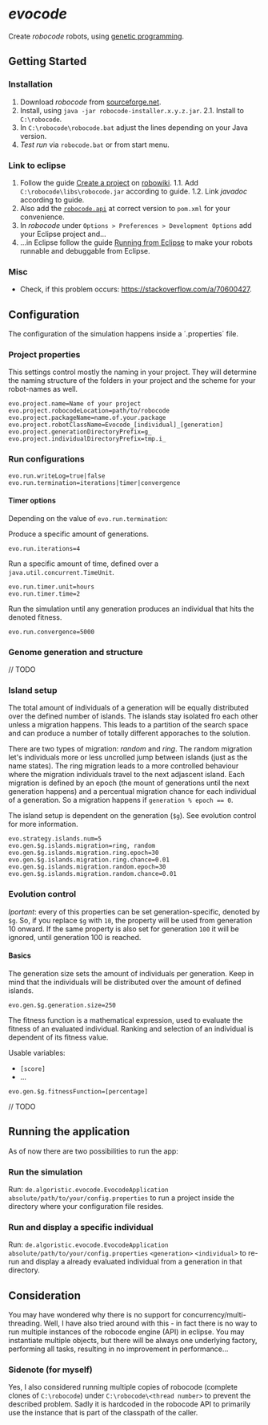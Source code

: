# _evocode_
Create _robocode_ robots, using [genetic programming](https://en.wikipedia.org/wiki/Genetic_programming).

## Getting Started
### Installation
1. Download _robocode_ from [sourceforge.net](https://sourceforge.net/projects/robocode/files/robocode/).
2. Install, using `java -jar robocode-installer.x.y.z.jar`.
  2.1. Install to `C:\robocode`.
4. In `C:\robocode\robocode.bat` adjust the lines depending on your Java version.
5. _Test run_ via `robocode.bat` or from start menu.

### Link to eclipse
1. Follow the guide [Create a project](https://www.robowiki.net/wiki/Robocode/Eclipse/Create_a_Project) on [robowiki](https://www.robowiki.net).
  1.1. Add `C:\robocode\libs\robocode.jar` according to guide.
  1.2. Link _javadoc_ according to guide.
2. Also add the [`robocode.api`](https://mvnrepository.com/artifact/net.sf.robocode/robocode.api) at correct version to `pom.xml` for your convenience.
3. In _robocode_ under `Options > Preferences > Development Options` add your Eclipse project and...
4. ...in Eclipse follow the guide [Running from Eclipse](https://robowiki.net/wiki/Robocode/Eclipse/Running_from_Eclipse) to make your robots runnable and debuggable from Eclipse.

### Misc
- Check, if this problem occurs: https://stackoverflow.com/a/70600427.

## Configuration
The configuration of the simulation happens inside a ´.properties´ file.

### Project properties
This settings control mostly the naming in your project. They will determine the naming structure of the folders in your project and the scheme for your robot-names as well.
```
evo.project.name=Name of your project
evo.project.robocodeLocation=path/to/robocode
evo.project.packageName=name.of.your.package
evo.project.robotClassName=Evocode_[individual]_[generation]
evo.project.generationDirectoryPrefix=g_
evo.project.individualDirectoryPrefix=tmp.i_
```

### Run configurations
```
evo.run.writeLog=true|false
evo.run.termination=iterations|timer|convergence
```
#### Timer options
Depending on the value of `evo.run.termination`:

Produce a specific amount of generations.
```
evo.run.iterations=4
```

Run a specific amount of time, defined over a `java.util.concurrent.TimeUnit`.
```
evo.run.timer.unit=hours
evo.run.timer.time=2
```

Run the simulation until any generation produces an individual that hits the denoted fitness.
```
evo.run.convergence=5000
```

### Genome generation and structure
// TODO

### Island setup
The total amount of individuals of a generation will be equally distributed over the defined number of islands. The islands stay isolated fro each other unless a migration happens. This leads to a partition of the search space and can produce a number of totally different apporaches to the solution.

There are two types of migration: _random_ and _ring_. The random migration let's individuals more or less uncrolled jump between islands (just as the name states). The ring migration leads to a more controlled behaviour where the migration individuals travel to the next adjascent island. Each migration is defined by an epoch (the mount of generations until the next generation happens) and a percentual migration chance for each individual of a generation. So a migration happens if `generation % epoch == 0`.

The island setup is dependent on the generation (`$g`). See evolution control for more information.
```
evo.strategy.islands.num=5
evo.gen.$g.islands.migration=ring, random
evo.gen.$g.islands.migration.ring.epoch=30
evo.gen.$g.islands.migration.ring.chance=0.01
evo.gen.$g.islands.migration.random.epoch=30
evo.gen.$g.islands.migration.random.chance=0.01
```

### Evolution control
*Iportant*: every of this properties can be set generation-specific, denoted by `$g`. So, if you replace `$g` with `10`, the property will be used from generation 10 onward. If the same property is also set for generation `100` it will be ignored, until generation 100 is reached.

#### Basics
The generation size sets the amount of individuals per generation. Keep in mind that the individuals will be distributed over the amount of defined islands.
```
evo.gen.$g.generation.size=250
```
The fitness function is a mathematical expression, used to evaluate the fitness of an evaluated individual. Ranking and selection of an individual is dependent of its fitness value.

Usable variables:
- `[score]`
- ...
```
evo.gen.$g.fitnessFunction=[percentage]
```

// TODO

## Running the application
As of now there are two possibilities to run the app:

### Run the simulation
Run: `de.algoristic.evocode.EvocodeApplication` `absolute/path/to/your/config.properties` to run a project inside the directory where your configuration file resides.

### Run and display a specific individual
Run: `de.algoristic.evocode.EvocodeApplication` `absolute/path/to/your/config.properties` `<generation>` `<individual>` to re-run and display a already evaluated individual from a generation in that directory.

## Consideration
You may have wondered why there is no support for concurrency/multi-threading. Well, I have also tried around with this - in fact there is no way to run multiple instances of the robocode engine (API) in eclipse. You may instantiate multiple objects, but there will be always one underlying factory, performing all tasks, resulting in no improvement in performance...

### Sidenote (for myself)
Yes, I also considered running multiple copies of robocode (complete clones of `C:\robocode`) under `C:\robocode\<thread number>` to prevent the described problem. Sadly it is hardcoded in the robocode API to primarily use the instance that is part of the classpath of the caller.
